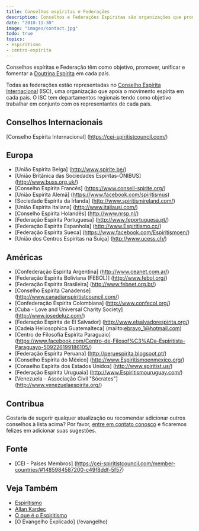 ```yaml
---
title: Conselhos espíritas e Federações
description: Conselhos e Federações Espíritas são organizações que promovem e promovem a Doutrina Espírita em todo o mundo. Leia para entender quais são seus objetivos.
date: "2018-11-30"
image: "images/contact.jpg"
todo: true
topics:
- espiritismo
- centro-espirita
---
```


Conselhos espíritas e Federação têm como objetivo, promover, unificar e
fomentar a [Doutrina Espírita](/espiritismo) em cada país.

Todas as federações estão representadas no [Conselho Espírita
Internacional](https://cei-spiritistcouncil.com/) (ISC), uma organização que
apoia o movimento espírita em cada país. O ISC tem departamentos regionais tendo
como objetivo trabalhar em conjunto com os representantes de cada país.

## Conselhos Internacionais
[Conselho Espírita Internacional] (https://cei-spiritistcouncil.com/)  

## Europa
* [União Espírita Belga] (http://www.spirite.be/)  
* [União Britânica das Sociedades Espíritas-ÔNIBUS] (http://www.buss.org.uk/)  
* [Conselho Espírita Francês] (https://www.conseil-spirite.org/)  
* [União Espírita Alemã] (https://www.facebook.com/spiritismus)  
* [Sociedade Espírita da Irlanda] (http://www.spiritismireland.com/)  
* [União Espírita Italiana] (http://www.italiausi.com/)  
* [Conselho Espírita Holandês] (http://www.nrsp.nl/)  
* [Federação Espírita Portuguesa] (http://www.feportuguesa.pt/)  
* [Federação Espírita Espanhola] (http://www.Espiritismo.cc/)  
* [Federação Espírita Sueca] (https://www.facebook.com/Espiritismoen/)  
* [União dos Centros Espíritas na Suíça] (http://www.ucess.ch/)  

## Américas
* [Confederação Espírita Argentina] (http://www.ceanet.com.ar/)  
* [Federação Espírita Boliviana (FEBOL)] (http://www.febol.org/)  
* [Federação Espírita Brasileira] (http://www.febnet.org.br/)  
* [Conselho Espírita Canadense] (http://www.canadianspiritistcouncil.com/)    
* [Confederação Espírita Colombiana] (http://www.confecol.org/)  
* [Cuba - Love and Universal Charity Society] (http://www.josedeluz.com/)  
* [Federação Espírita de El Salvador] (http://www.elsalvadorespirita.org/)  
* [Cadeia Heliosophica Guatemalteca] (mailto:ebravo_1@hotmail.com)  
* [Centro de Filosofia Espírita Paraguaio] (https://www.facebook.com/Centro-de-Filosof%C3%ADa-Espiritista-Paraguayo-509226199186105/)  
* [Federação Espírita Peruana] (http://peruespirita.blogspot.pt/)  
* [Conselho Espírita do México] (http://www.Espiritismoenmexico.org/)    
* [Conselho Espírita dos Estados Unidos] (http://www.spiritist.us/)    
* [Federação Espírita Uruguaia] (http://www.Espiritismouruguay.com/)  
* [Venezuela - Associação Civil "Sócrates"] (http://www.venezuelaespirita.org/)  

## Contribua
Gostaria de sugerir qualquer atualização ou recomendar adicionar outros conselhos à lista acima?
Por favor, [entre em contato conosco](/ajuda/contato) e ficaremos felizes em adicionar suas sugestões.

## Fonte
* [CEI - Países Membros] (https://cei-spiritistcouncil.com/member-countries/#1485984587200-c49f8ddf-5f57)

## Veja Também
* [Espiritismo](/Espiritismo)  
* [Allan Kardec](/bio/allan-kardec)  
* [O que é o Espiritismo](/espiritismo/sobre)  
* [O Evangelho Explicado] (/evangelho)  
